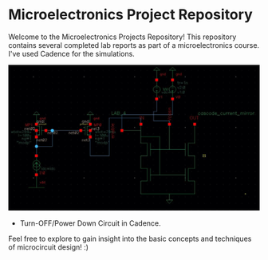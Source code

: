 # Microelectronics Project Repository

Welcome to the Microelectronics Projects Repository! This repository contains several completed lab reports as part of a microelectronics course. I've used Cadence for the simulations.




![Cascode Simulation](cascode.jpg)
- Turn-OFF/Power Down Circuit in Cadence.

Feel free to explore to gain insight into the basic concepts and techniques of microcircuit design! :)
